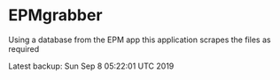 # EPMgrabber
Using a database from the EPM app this application scrapes the files as required


Latest backup: Sun Sep 8 05:22:01 UTC 2019
